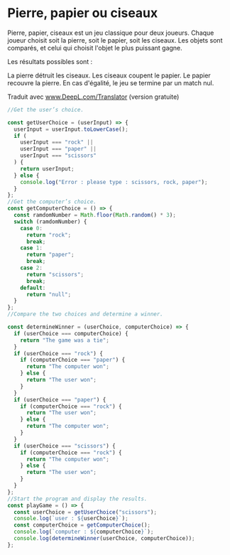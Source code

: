 # Pierre, papier ou ciseaux

Pierre, papier, ciseaux est un jeu classique pour deux joueurs. Chaque joueur choisit soit la pierre, soit le papier, soit les ciseaux. Les objets sont comparés, et celui qui choisit l'objet le plus puissant gagne.

Les résultats possibles sont :

La pierre détruit les ciseaux.
Les ciseaux coupent le papier.
Le papier recouvre la pierre.
En cas d'égalité, le jeu se termine par un match nul.

Traduit avec www.DeepL.com/Translator (version gratuite)

```js
//Get the user’s choice.

const getUserChoice = (userInput) => {
  userInput = userInput.toLowerCase();
  if (
    userInput === "rock" ||
    userInput === "paper" ||
    userInput === "scissors"
  ) {
    return userInput;
  } else {
    console.log("Error : please type : scissors, rock, paper");
  }
};
//Get the computer’s choice.
const getComputerChoice = () => {
  const ramdomNumber = Math.floor(Math.random() * 3);
  switch (ramdomNumber) {
    case 0:
      return "rock";
      break;
    case 1:
      return "paper";
      break;
    case 2:
      return "scissors";
      break;
    default:
      return "null";
  }
};
//Compare the two choices and determine a winner.

const determineWinner = (userChoice, computerChoice) => {
  if (userChoice === computerChoice) {
    return "The game was a tie";
  }
  if (userChoice === "rock") {
    if (computerChoice === "paper") {
      return "The computer won";
    } else {
      return "The user won";
    }
  }
  if (userChoice === "paper") {
    if (computerChoice === "rock") {
      return "The user won";
    } else {
      return "The computer won";
    }
  }
  if (userChoice === "scissors") {
    if (computerChoice === "rock") {
      return "The computer won";
    } else {
      return "The user won";
    }
  }
};
//Start the program and display the results.
const playGame = () => {
  const userChoice = getUserChoice("scissors");
  console.log(`user : ${userChoice}`);
  const computerChoice = getComputerChoice();
  console.log(`computer : ${computerChoice}`);
  console.log(determineWinner(userChoice, computerChoice));
};
```
